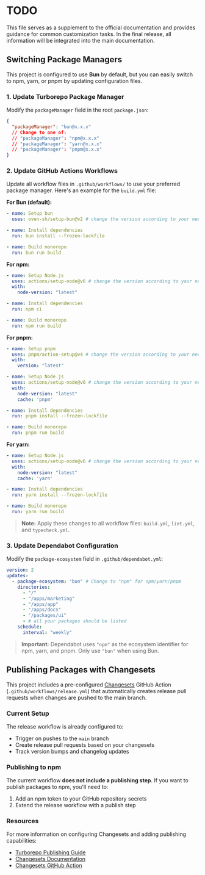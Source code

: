 # TODO

This file serves as a supplement to the official documentation and provides guidance for common customization tasks. In the final release, all information will be integrated into the main documentation.

## Switching Package Managers

This project is configured to use **Bun** by default, but you can easily switch to npm, yarn, or pnpm by updating configuration files.

### 1. Update Turborepo Package Manager

Modify the `packageManager` field in the root `package.json`:

```json
{
  "packageManager": "bun@x.x.x"
  // Change to one of:
  // "packageManager": "npm@x.x.x"
  // "packageManager": "yarn@x.x.x"
  // "packageManager": "pnpm@x.x.x"
}
```

### 2. Update GitHub Actions Workflows

Update all workflow files in `.github/workflows/` to use your preferred package manager. Here's an example for the `build.yml` file:

**For Bun (default):**
```yaml
- name: Setup bun
  uses: oven-sh/setup-bun@v2 # change the version according to your need

- name: Install dependencies
  run: bun install --frozen-lockfile

- name: Build monorepo
  run: bun run build
```

**For npm:**
```yaml
- name: Setup Node.js
  uses: actions/setup-node@v6 # change the version according to your need
  with:
    node-version: "latest"

- name: Install dependencies
  run: npm ci

- name: Build monorepo
  run: npm run build
```

**For pnpm:**
```yaml
- name: Setup pnpm
  uses: pnpm/action-setup@v4 # change the version according to your need
  with:
    version: "latest"

- name: Setup Node.js
  uses: actions/setup-node@v6 # change the version according to your need
  with:
    node-version: "latest"
    cache: 'pnpm'

- name: Install dependencies
  run: pnpm install --frozen-lockfile

- name: Build monorepo
  run: pnpm run build
```

**For yarn:**
```yaml
- name: Setup Node.js
  uses: actions/setup-node@v6 # change the version according to your need
  with:
    node-version: "latest"
    cache: 'yarn'

- name: Install dependencies
  run: yarn install --frozen-lockfile

- name: Build monorepo
  run: yarn run build
```

> **Note:** Apply these changes to all workflow files: `build.yml`, `lint.yml`, and `typecheck.yml`.

### 3. Update Dependabot Configuration

Modify the `package-ecosystem` field in `.github/dependabot.yml`:

```yaml
version: 2
updates:
  - package-ecosystem: "bun" # Change to "npm" for npm/yarn/pnpm
    directories:
      - "/"
      - "/apps/marketing"
      - "/apps/app"
      - "/apps/docs"
      - "/packages/ui"
      - # all your packages should be listed
    schedule:
      interval: "weekly"
```

> **Important:** Dependabot uses `"npm"` as the ecosystem identifier for npm, yarn, and pnpm. Only use `"bun"` when using Bun.

## Publishing Packages with Changesets

This project includes a pre-configured [Changesets](https://github.com/changesets/changesets) GitHub Action (`.github/workflows/release.yml`) that automatically creates release pull requests when changes are pushed to the main branch.

### Current Setup

The release workflow is already configured to:
- Trigger on pushes to the `main` branch
- Create release pull requests based on your changesets
- Track version bumps and changelog updates

### Publishing to npm

The current workflow **does not include a publishing step**. If you want to publish packages to npm, you'll need to:

1. Add an npm token to your GitHub repository secrets
2. Extend the release workflow with a publish step

### Resources

For more information on configuring Changesets and adding publishing capabilities:

- [Turborepo Publishing Guide](https://turborepo.com/docs/guides/publishing-libraries#publishing)
- [Changesets Documentation](https://github.com/changesets/changesets/blob/main/docs/intro-to-using-changesets.md)
- [Changesets GitHub Action](https://github.com/changesets/action)